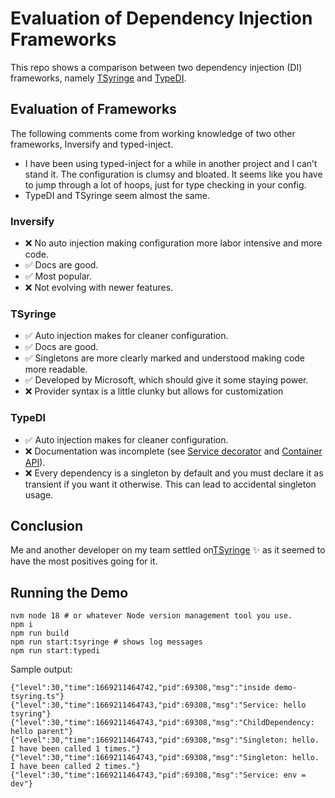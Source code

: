 # Evaluation of Dependency Injection Frameworks

This repo shows a comparison between two dependency injection (DI) frameworks,
namely [TSyringe](https://github.com/microsoft/tsyringe) and [TypeDI](https://github.com/typestack/typedi).

## Evaluation of Frameworks

The following comments come from working knowledge of two other frameworks, Inversify and typed-inject.

* I have been using typed-inject for a while in another project and I can’t stand it. The configuration is clumsy and bloated. It seems like you have to jump through a lot of hoops, just for type checking in your config.
* TypeDI and TSyringe seem almost the same.

### Inversify

* :x: No auto injection making configuration more labor intensive and more code.
* :white_check_mark: Docs are good.
* :white_check_mark: Most popular.
* :x: Not evolving with newer features.

### TSyringe

* :white_check_mark: Auto injection makes for cleaner configuration.
* :white_check_mark: Docs are good.
* :white_check_mark: Singletons are more clearly marked and understood making code more readable.
* :white_check_mark: Developed by Microsoft, which should give it some staying power.
* :x: Provider syntax is a little clunky but allows for customization

### TypeDI
* :white_check_mark: Auto injection makes for cleaner configuration.
* :x: Documentation was incomplete (see [Service decorator](https://docs.typestack.community/typedi/02-basic-usage-guide/04-service-decorator)
  and [Container API](https://docs.typestack.community/typedi/02-basic-usage-guide/03-container-api)).
* :x: Every dependency is a singleton by default and you must declare it as transient if you want it otherwise. This can lead to accidental singleton usage.

## Conclusion

Me and another developer on my team settled on[TSyringe](https://github.com/microsoft/tsyringe) :sparkles:
as it seemed to have the most positives going for it.

## Running the Demo
```
nvm node 18 # or whatever Node version management tool you use.
npm i
npm run build
npm run start:tsyringe # shows log messages
npm run start:typedi
```

Sample output:
```
{"level":30,"time":1669211464742,"pid":69308,"msg":"inside demo-tsyring.ts"}
{"level":30,"time":1669211464743,"pid":69308,"msg":"Service: hello tsyring"}
{"level":30,"time":1669211464743,"pid":69308,"msg":"ChildDependency: hello parent"}
{"level":30,"time":1669211464743,"pid":69308,"msg":"Singleton: hello. I have been called 1 times."}
{"level":30,"time":1669211464743,"pid":69308,"msg":"Singleton: hello. I have been called 2 times."}
{"level":30,"time":1669211464743,"pid":69308,"msg":"Service: env = dev"}
```
